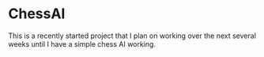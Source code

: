 # ChessAI
This is a recently started project that I plan on working over the next several weeks until I have a simple chess AI working.
